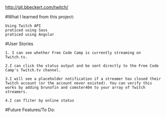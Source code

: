 http://git.bbeckert.com/twitch/

#What I learned from this project:
 ```
 Using Twitch API
 praticed using Sass
 praticed using Angular
```
#User Stories
```
1. I can see whether Free Code Camp is currently streaming on Twitch.tv.

2.I can click the status output and be sent directly to the Free Code Camp's Twitch.tv channel.

3.I will see a placeholder notification if a streamer has closed their Twitch account (or the account never existed). You can verify this works by adding brunofin and comster404 to your array of Twitch streamers.

4.I can fliter by online status 

```

#Future Features/To Do: 
  ```

	
  ```
